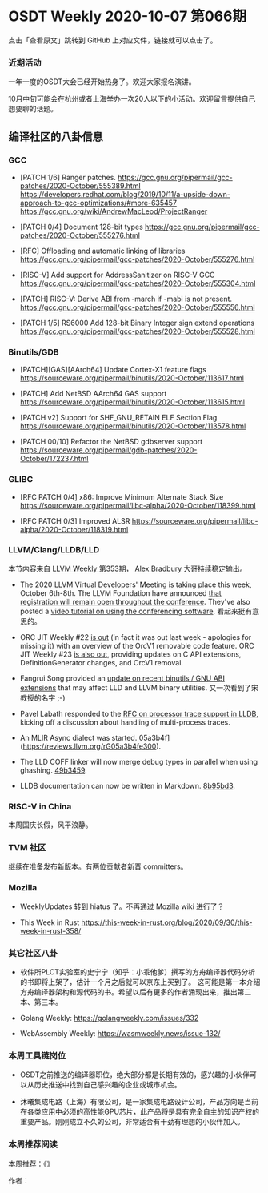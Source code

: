 # OSDT Weekly 2020-10-07 第066期

点击「查看原文」跳转到 GitHub 上对应文件，链接就可以点击了。

### 近期活动

一年一度的OSDT大会已经开始热身了。欢迎大家报名演讲。

10月中旬可能会在杭州或者上海举办一次20人以下的小活动。欢迎留言提供自己想要聊的话题。

## 编译社区的八卦信息

### GCC

- [PATCH 1/6] Ranger patches.
  https://gcc.gnu.org/pipermail/gcc-patches/2020-October/555389.html
  https://developers.redhat.com/blog/2019/10/11/a-upside-down-approach-to-gcc-optimizations/#more-635457
  https://gcc.gnu.org/wiki/AndrewMacLeod/ProjectRanger

- [PATCH 0/4] Document 128-bit types
  https://gcc.gnu.org/pipermail/gcc-patches/2020-October/555276.html

- [RFC] Offloading and automatic linking of libraries
  https://gcc.gnu.org/pipermail/gcc-patches/2020-October/555276.html

- [RISC-V] Add support for AddressSanitizer on RISC-V GCC
  https://gcc.gnu.org/pipermail/gcc-patches/2020-October/555304.html

- [PATCH] RISC-V: Derive ABI from -march if -mabi is not present.
  https://gcc.gnu.org/pipermail/gcc-patches/2020-October/555556.html

- [PATCH 1/5] RS6000 Add 128-bit Binary Integer sign extend operations
  https://gcc.gnu.org/pipermail/gcc-patches/2020-October/555528.html


### Binutils/GDB

- [PATCH][GAS][AArch64] Update Cortex-X1 feature flags
  https://sourceware.org/pipermail/binutils/2020-October/113617.html

- [PATCH] Add NetBSD AArch64 GAS support
  https://sourceware.org/pipermail/binutils/2020-October/113615.html

- [PATCH v2] Support for SHF_GNU_RETAIN ELF Section Flag
  https://sourceware.org/pipermail/binutils/2020-October/113578.html

- [PATCH 00/10] Refactor the NetBSD gdbserver support
  https://sourceware.org/pipermail/gdb-patches/2020-October/172237.html


### GLIBC

- [RFC PATCH 0/4] x86: Improve Minimum Alternate Stack Size
  https://sourceware.org/pipermail/libc-alpha/2020-October/118399.html

- [RFC PATCH 0/3] Improved ALSR
  https://sourceware.org/pipermail/libc-alpha/2020-October/118319.html

### LLVM/Clang/LLDB/LLD


本节内容来自 [LLVM Weekly 第353期](http://llvmweekly.org/issue/353)，
[Alex Bradbury](https://www.linkedin.com/in/alex-bradbury/) 大哥持续稳定输出。

* The 2020 LLVM Virtual Developers' Meeting is taking place this week, October 6th-8th. The LLVM Foundation have announced [that registration will remain open throughout the conference](https://twitter.com/llvmorg/status/1312430761652498432). They've also posted a [video tutorial on using the conferencing software](https://www.youtube.com/watch?v=Qpbefagv6Ts).
  看起来挺有意思的。

* ORC JIT Weekly #22 [is out](http://lists.llvm.org/pipermail/llvm-dev/2020-September/145353.html) (in fact it was out last week - apologies for missing it) with an overview of the OrcV1 removable code feature. ORC JIT Weekly #23 [is also out](http://lists.llvm.org/pipermail/llvm-dev/2020-October/145597.html), providing updates on C API extensions, DefinitionGenerator changes, and OrcV1 removal.

* Fangrui Song provided an [update on recent binutils / GNU ABI extensions](http://lists.llvm.org/pipermail/llvm-dev/2020-September/145443.html) that may affect LLD and LLVM binary utilities.
  又一次看到了宋教授的名字 ;-)

* Pavel Labath responded to the [RFC on processor trace support in LLDB](http://lists.llvm.org/pipermail/lldb-dev/2020-October/016469.html), kicking off a discussion about handling of multi-process traces.

* An MLIR Async dialect was started.
  05a3b4f](https://reviews.llvm.org/rG05a3b4fe300).

* The LLD COFF linker will now merge debug types in parallel when using ghashing.
  [49b3459](https://reviews.llvm.org/rG49b34599306).

* LLDB documentation can now be written in Markdown.
  [8b95bd3](https://reviews.llvm.org/rG8b95bd3310c).

### RISC-V in China

本周国庆长假，风平浪静。

### TVM 社区

继续在准备发布新版本。有两位贡献者新晋 committers。

### Mozilla

- WeeklyUpdates 转到 hiatus 了。不再通过 Mozilla wiki 进行了？

- This Week in Rust
  https://this-week-in-rust.org/blog/2020/09/30/this-week-in-rust-358/

### 其它社区八卦

- 软件所PLCT实验室的史宁宁（知乎：小乖他爹）撰写的方舟编译器代码分析的书即将上架了，估计一个月之后就可以京东上买到了。
  这可能是第一本介绍方舟编译器架构和源代码的书。希望以后有更多的作者涌现出来，推出第二本、第三本。

- Golang Weekly:
  https://golangweekly.com/issues/332

- WebAssembly Weekly:
  https://wasmweekly.news/issue-132/

### 本周工具链岗位

- OSDT之前推送的编译器职位，绝大部分都是长期有效的，感兴趣的小伙伴可以从历史推送中找到自己感兴趣的企业或城市机会。

- 沐曦集成电路（上海）有限公司，是一家集成电路设计公司，产品方向是当前在各类应用中必须的高性能GPU芯片，此产品将是具有完全自主的知识产权的重要产品。刚刚成立不久的公司，非常适合有干劲有理想的小伙伴加入。

### 本周推荐阅读

本周推荐：《》

作者：
